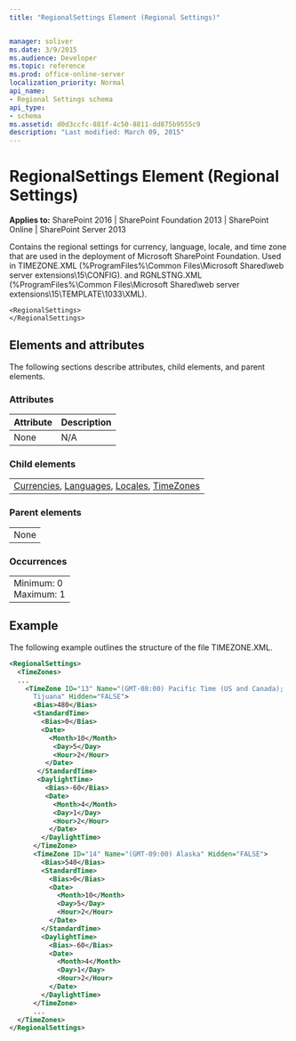 ```yaml
---
title: "RegionalSettings Element (Regional Settings)"


manager: soliver
ms.date: 3/9/2015
ms.audience: Developer
ms.topic: reference
ms.prod: office-online-server
localization_priority: Normal
api_name:
- Regional Settings schema
api_type:
- schema
ms.assetid: d0d3ccfc-881f-4c50-8811-dd875b9555c9
description: "Last modified: March 09, 2015"
---
```


# RegionalSettings Element (Regional Settings)

 
  
 **Applies to:** SharePoint 2016 | SharePoint Foundation 2013 | SharePoint Online | SharePoint Server 2013
  
Contains the regional settings for currency, language, locale, and time zone that are used in the deployment of Microsoft SharePoint Foundation. Used in TIMEZONE.XML (%ProgramFiles%\Common Files\Microsoft Shared\web server extensions\15\CONFIG). and RGNLSTNG.XML (%ProgramFiles%\Common Files\Microsoft Shared\web server extensions\15\TEMPLATE\1033\XML).
  
```
<RegionalSettings>
</RegionalSettings>
```

## Elements and attributes

The following sections describe attributes, child elements, and parent elements.

### Attributes

|**Attribute**|**Description**|
|:-----|:-----|
|None  <br/> |N/A  <br/> |
   
### Child elements

||
|:-----|
|[Currencies](currencies-element-regional-settings.md), [Languages](languages-element-regional-settings.md), [Locales](locales-element-regional-settings.md), [TimeZones](timezones-element-regional-settings.md)|
   
### Parent elements

||
|:-----|
|None |
   
### Occurrences

||
|:-----|
|Minimum: 0  <br/> Maximum: 1  <br/> |
   
## Example

The following example outlines the structure of the file TIMEZONE.XML.
  
```XML
<RegionalSettings>
  <TimeZones>
  ...
    <TimeZone ID="13" Name="(GMT-08:00) Pacific Time (US and Canada); 
      Tijuana" Hidden="FALSE">
      <Bias>480</Bias>
      <StandardTime>
        <Bias>0</Bias>
        <Date>
          <Month>10</Month>
           <Day>5</Day>
           <Hour>2</Hour>
         </Date>
       </StandardTime>
       <DaylightTime>
         <Bias>-60</Bias>
         <Date>
           <Month>4</Month>
           <Day>1</Day>
           <Hour>2</Hour>
          </Date>
        </DaylightTime>
      </TimeZone>
      <TimeZone ID="14" Name="(GMT-09:00) Alaska" Hidden="FALSE">
        <Bias>540</Bias>
        <StandardTime>
          <Bias>0</Bias>
          <Date>
            <Month>10</Month>
            <Day>5</Day>
            <Hour>2</Hour>
          </Date>
        </StandardTime>
        <DaylightTime>
          <Bias>-60</Bias>
          <Date>
            <Month>4</Month>
            <Day>1</Day>
            <Hour>2</Hour>
          </Date>
        </DaylightTime>
      </TimeZone>
      ...
  </TimeZones>
</RegionalSettings>
```


